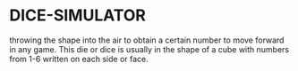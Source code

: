 # DICE-SIMULATOR
throwing the shape into the air to obtain a certain number to move forward in any game. This die or dice is usually in the shape of a cube with numbers from 1-6 written on each side or face.

